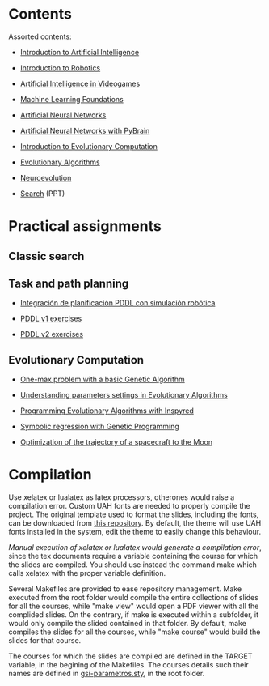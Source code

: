 # Contents


Assorted contents:

* [Introduction to Artificial Intelligence](introduction/)

* [Introduction to Robotics](robotics/)

* [Artificial Intelligence in Videogames](aivideogames/)

* [Machine Learning Foundations](mlfoundations/)

* [Artificial Neural Networks](ann/)

* [Artificial Neural Networks with PyBrain](pybrain/)

* [Introduction to Evolutionary Computation](ecintro/)

* [Evolutionary Algorithms](ea/)

* [Neuroevolution](neuroevolution/)

* [Search](search/search.pdf) (PPT)

# Practical assignments

## Classic search

## Task and path planning

* [Integración de planificación PDDL con simulación robótica](https://github.com/munozp/pddl-sim)

* [PDDL v1 exercises](assignments/planning/pddl-v1.md)

* [PDDL v2 exercises](assignments/planning/pddl-v2.md)

## Evolutionary Computation

* [One-max problem with a basic Genetic Algorithm](assignments/onemax/onemax.md)

* [Understanding parameters settings in Evolutionary Algorithms](assignments/parameters/parameters.md)

* [Programming Evolutionary Algorithms with Inspyred](assignments/inspyred/inspyred.md)

* [Symbolic regression with Genetic Programming](assignments/regression/regression.md)

* [Optimization of the trajectory of a spacecraft to the Moon](assignments/moonshot/moonshot.md)

# Compilation

Use xelatex or lualatex as latex processors, otherones would raise a compilation error. Custom UAH fonts are needed to properly compile the project. The original template used to format the slides, including the fonts, can be downloaded from [this repository](https://github.com/dfbarrero/UAH-beamer-template). By default, the theme will use UAH fonts installed in the system, edit the theme to easily change this behaviour.

*Manual execution of xelatex or lualatex would generate a compilation error*, since the tex documents require a variable containing the course for which the slides are compiled. You should use instead the command make which calls xelatex with the proper variable definition.

Several Makefiles are provided to ease repository management. Make executed from the root folder would compile the entire collections of slides for all the courses, while "make view" would open a PDF viewer with all the complided slides. On the contrary, if make is executed within a subfolder, it would only compile the slided contained in that folder. By default, make compiles the slides for all the courses, while "make course" would build the slides for that course. 

The courses for which the slides are compiled are defined in the TARGET variable, in the begining of the Makefiles. The courses details such their names are defined in [gsi-parametros.sty](gsi-parametros.sty), in the root folder.
